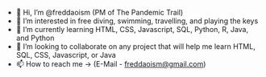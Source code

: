 - 👋 Hi, I’m @freddaoism (PM of The Pandemic Trail)
- 👀 I’m interested in free diving, swimming, travelling, and playing the keys 
- 🌱 I’m currently learning HTML, CSS, Javascript, SQL, Python, R, Java, and Python
- 💞️ I’m looking to collaborate on any project that will help me learn HTML, SQL, CSS, Javascript, or Java
- 📫 How to reach me -> (E-Mail - freddaoism@gmail.com)

<!---
freddaoism/freddaoism is a ✨ special ✨ repository because its `README.md` (this file) appears on your GitHub profile.
You can click the Preview link to take a look at your changes.
--->
